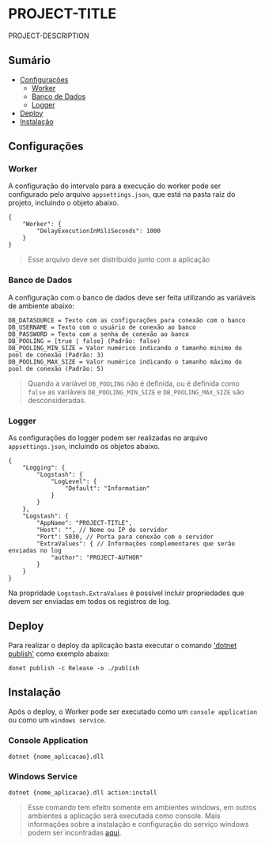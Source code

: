 # PROJECT-TITLE

PROJECT-DESCRIPTION

## Sumário

- [Configurações](#markdown-header-configuracoes)  
  - [Worker](#worker)  
  - [Banco de Dados](#banco-de-dados)  
  - [Logger](#logger)
- [Deploy](#deploy)  
- [Instalação](#instalação)  


## Configurações  

### Worker
A configuração do intervalo para a execução do worker pode ser configurado pelo arquivo `appsettings.json`, que está na pasta raiz do projeto, incluindo o objeto abaixo.  
```
{
    "Worker": {
        "DelayExecutionInMiliSeconds": 1000
    }
}
```
> Esse arquivo deve ser distribuído junto com a aplicação

### Banco de Dados  

A configuração com o banco de dados deve ser feita utilizando as variáveis de ambiente abaixo:  
```
DB_DATASOURCE = Texto com as configurações para conexão com o banco
DB_USERNAME = Texto com o usuário de conexão ao banco
DB_PASSWORD = Texto com a senha de conexão ao banco
DB_POOLING = [true | false] (Padrão: false)
DB_POOLING_MIN_SIZE = Valor numérico indicando o tamanho minimo do pool de conexão (Padrão: 3)
DB_POOLING_MAX_SIZE = Valor numérico indicando o tamanho máximo do pool de conexão (Padrão: 5)
```
> Quando a variável `DB_POOLING` não é definida, ou é definida como `false` as variáveis `DB_POOLING_MIN_SIZE` e `DB_POOLING_MAX_SIZE` são desconsideradas.  

### Logger  

As configurações do logger podem ser realizadas no arquivo `appsettings.json`, incluindo os objetos abaixo.  

```
{
    "Logging": {
        "Logstash": {
            "LogLevel": {
                "Default": "Information"
            }
        }
    },
    "Logstash": {
        "AppName": "PROJECT-TITLE",
        "Host": "", // Nome ou IP do servidor
        "Port": 5030, // Porta para conexão com o servidor
        "ExtraValues": { // Informações complementares que serão enviadas no log
            "author": "PROJECT-AUTHOR"
        }
    }
}  
```  
Na propridade `Logstash.ExtraValues` é possível incluir propriedades que devem ser enviadas em todos os registros de log.

## Deploy
Para realizar o deploy da aplicação basta executar o comando ['dotnet publish'](https://docs.microsoft.com/pt-br/dotnet/core/tools/dotnet-publish?tabs=netcore21) como exemplo abaixo:  
```
donet publish -c Release -o ./publish
```

## Instalação
Após o deploy, o Worker pode ser executado como um `console application` ou como um `windows service`.  

### Console Application
```
dotnet {nome_aplicacao}.dll
```

### Windows Service
```
dotnet {nome_aplicacao}.dll action:install
```  
> Esse comando tem efeito somente em ambientes windows, em outros ambientes a aplicação será executada como console. Mais informações sobre a instalação e configuração do serviço windows podem ser incontradas [aqui](https://github.com/PeterKottas/DotNetCore.WindowsService).